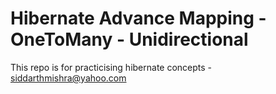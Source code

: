 # Hibernate Advance Mapping - OneToMany - Unidirectional
This repo is for practicising hibernate concepts - siddarthmishra@yahoo.com